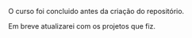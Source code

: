 O curso foi concluido antes da criação do repositório.

Em breve atualizarei com os projetos que fiz.
